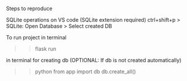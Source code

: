 Steps to reproduce

SQLite operations on VS code (SQLite extension required)
ctrl+shift+p > SQLite: Open Database > Select created DB

To run project
in terminal
>> flask run

in terminal for creating db (OPTIONAL: If db is not created automatically)
>> python
>> from app import db
>> db.create_all()
